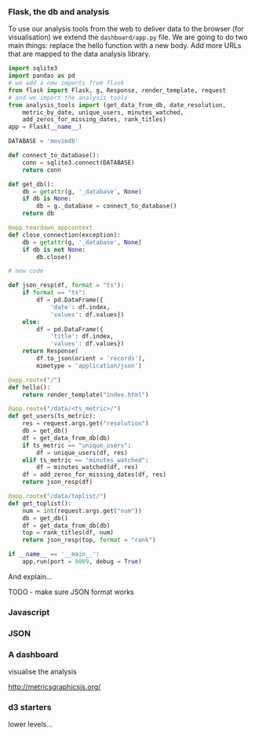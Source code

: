 
### Flask, the db and analysis

To use our analysis tools from the web to deliver data to the browser (for visualisation) we extend the `dashboard/app.py` file. We are going to do two main things: replace the hello function with a new body. Add more URLs that are mapped to the data analysis library.

```python
import sqlite3
import pandas as pd
# we add a new imports from flask
from flask import Flask, g, Response, render_template, request
# and we import the analysis tools
from analysis_tools import (get_data_from_db, date_resolution,
    metric_by_date, unique_users, minutes_watched,
    add_zeros_for_missing_dates, rank_titles)
app = Flask(__name__)

DATABASE = 'moviedb'

def connect_to_database():
    conn = sqlite3.connect(DATABASE)
    return conn

def get_db():
    db = getattr(g, '_database', None)
    if db is None:
        db = g._database = connect_to_database()
    return db

@app.teardown_appcontext
def close_connection(exception):
    db = getattr(g, '_database', None)
    if db is not None:
        db.close()

# new code

def json_resp(df, format = "ts"):
    if format == "ts":
        df = pd.DataFrame({
            'date': df.index,
            'values': df.values})
    else:
        df = pd.DataFrame({
            'title': df.index,
            'values': df.values})
    return Response(
        df.to_json(orient = 'records'),
        mimetype = 'application/json')

@app.route("/")
def hello():
    return render_template("index.html")

@app.route("/data/<ts_metric>/")
def get_users(ts_metric):
    res = request.args.get("resolution")
    db = get_db()
    df = get_data_from_db(db)
    if ts_metric == "unique_users":
        df = unique_users(df, res)
    elif ts_metric == "minutes_watched":
        df = minutes_watched(df, res)
    df = add_zeros_for_missing_dates(df, res)
    return json_resp(df)

@app.route("/data/toplist/")
def get_toplist():
    num = int(request.args.get("num"))
    db = get_db()
    df = get_data_from_db(db)
    top = rank_titles(df, num)
    return json_resp(top, format = "rank")

if __name__ == '__main__':
    app.run(port = 9009, debug = True)
```

And explain...

TODO - make sure JSON format works

### Javascript 

### JSON

### A dashboard

visualise the analysis

http://metricsgraphicsjs.org/


### d3 starters

lower levels...
